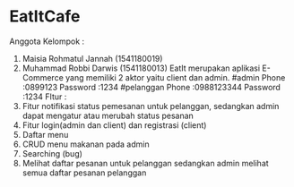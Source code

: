 # EatItCafe
Anggota Kelompok :
1. Maisia Rohmatul Jannah (1541180019)
2. Muhammad Robbi Darwis (1541180013)
EatIt merupakan aplikasi E-Commerce yang memiliki 2 aktor yaitu client dan admin.
#admin
Phone     :0899123
Password  :1234
#pelanggan
Phone     :0988123344
Password  :1234
FItur :
1. Fitur notifikasi status pemesanan untuk pelanggan, sedangkan admin dapat mengatur atau merubah status pesanan
2. Fitur login(admin dan client) dan registrasi (client)
3. Daftar menu
4. CRUD menu makanan pada admin
5. Searching (bug)
6. Melihat daftar pesanan untuk pelanggan sedangkan admin melihat semua daftar pesanan pelanggan

